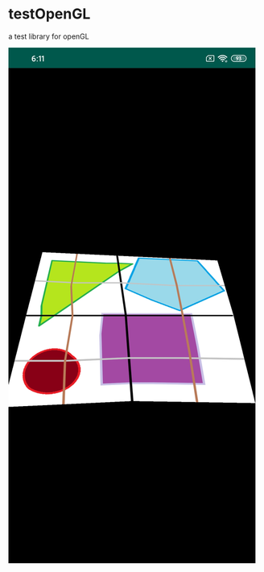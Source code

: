 # testOpenGL
a test library for openGL

![(1)Meshgrid Twisted](https://github.com/scheninsp/testOpenGL/blob/master/TestOPENGL/meshgrid_twisted_effect.jpg)

